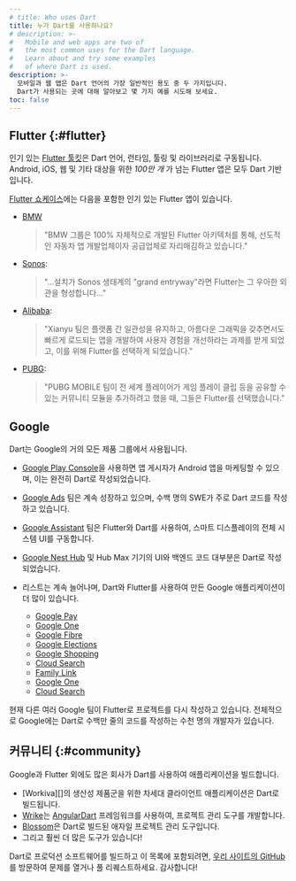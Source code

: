 ```yaml
---
# title: Who uses Dart
title: 누가 Dart를 사용하나요?
# description: >-
#   Mobile and web apps are two of
#   the most common uses for the Dart language.
#   Learn about and try some examples
#   of where Dart is used.
description: >-
  모바일과 웹 앱은 Dart 언어의 가장 일반적인 용도 중 두 가지입니다. 
  Dart가 사용되는 곳에 대해 알아보고 몇 가지 예를 시도해 보세요.
toc: false
---
```


## Flutter {:#flutter}

인기 있는 [Flutter 툴킷][Flutter toolkit]은 Dart 언어, 런타임, 툴링 및 라이브러리로 구동됩니다. 
Android, iOS, 웹 및 기타 대상을 위한 _100만 개_ 가 넘는 Flutter 앱은 모두 Dart 기반입니다.

[Flutter 쇼케이스][Flutter showcase]에는 다음을 포함한 인기 있는 Flutter 앱이 있습니다.

* [BMW][]
    > "BMW 그룹은 100% 자체적으로 개발된 Flutter 아키텍처를 통해, 선도적인 자동차 앱 개발업체이자 공급업체로 자리매김하고 있습니다."
* [Sonos][]: 
    > "...설치가 Sonos 생태계의 "grand entryway"라면 Flutter는 그 우아한 외관을 형성합니다..."
* [Alibaba][]: 
    > "Xianyu 팀은 플랫폼 간 일관성을 유지하고, 아름다운 그래픽을 갖추면서도 빠르게 로드되는 앱을 개발하여 사용자 경험을 개선하라는 과제를 받게 되었고, 이를 위해 Flutter를 선택하게 되었습니다."
* [PUBG][]: 
    > "PUBG MOBILE 팀이 전 세계 플레이어가 게임 플레이 클립 등을 공유할 수 있는 커뮤니티 모듈을 추가하려고 했을 때, 그들은 Flutter를 선택했습니다."

[Flutter toolkit]: {{site.flutter}}
[Flutter showcase]: {{site.flutter}}/showcase
[BMW]: https://www.press.bmwgroup.com/global/article/detail/T0328610EN/the-my-bmw-app:-new-features-and-tech-insights-for-march-2021?language=en
[Sonos]: https://tech-blog.sonos.com/posts/renovating-setup-with-flutter/
[Alibaba]: {{site.flutter}}/showcase/alibaba-group
[PUBG]: {{site.flutter}}/showcase/pubg-mobile

## Google 

Dart는 Google의 거의 모든 제품 그룹에서 사용됩니다.

* [Google Play Console][]을 사용하면 앱 게시자가 Android 앱을 마케팅할 수 있으며, 
  이는 완전히 Dart로 작성되었습니다.
* [Google Ads][] 팀은 계속 성장하고 있으며, 
  수백 명의 SWE가 주로 Dart 코드를 작성하고 있습니다.
* [Google Assistant][] 팀은 Flutter와 Dart를 사용하여, 
  스마트 디스플레이의 전체 시스템 UI를 구동합니다.
* [Google Nest Hub][] 및 Hub Max 기기의 UI와 백엔드 코드 대부분은 Dart로 작성되었습니다.
* 리스트는 계속 늘어나며, Dart와 Flutter를 사용하여 만든 Google 애플리케이션이 더 많이 있습니다.

  * [Google Pay][]
  * [Google One][]
  * [Google Fibre][]
  * [Google Elections][]
  * [Google Shopping][]
  * [Cloud Search][]
  * [Family Link][]
  * [Google One][]
  * [Cloud Search][] 

현재 다른 여러 Google 팀이 Flutter로 프로젝트를 다시 작성하고 있습니다. 
전체적으로 Google에는 Dart로 수백만 줄의 코드를 작성하는 수천 명의 개발자가 있습니다.

[Google Play Console]: https://android-developers.googleblog.com/2020/06/introducing-new-google-play-console-beta.html
[Google Ads]: https://ads.google.com/getstarted
[Google Assistant]: https://developers.googleblog.com/2019/05/Flutter-io19.html
[Google Nest Hub]: https://store.google.com/us/product/nest_hub_2nd_gen?hl=en-US
[Google Pay]: https://pay.google.com/intl/en_in/about
[Google Fibre]: https://fiber.google.com
[Google Elections]: https://elections.google
[Google Shopping]: https://shopping.google.com
[Family Link]: https://families.google/familylink
[Google One]: https://one.google.com/about
[Cloud Search]: https://workspace.google.com/intl/en_in/products/cloud-search

## 커뮤니티 {:#community}

Google과 Flutter 외에도 많은 회사가 Dart를 사용하여 애플리케이션을 빌드합니다.

* [Workiva][]의 생산성 제품군을 위한 차세대 클라이언트 애플리케이션은 Dart로 빌드됩니다.
* [Wrike][]는 [AngularDart][] 프레임워크를 사용하여, 프로젝트 관리 도구를 개발합니다.
* [Blossom][]은 Dart로 빌드된 애자일 프로젝트 관리 도구입니다.
* 그리고 훨씬 더 많은 도구가 있습니다!

Dart로 프로덕션 소프트웨어를 빌드하고 이 목록에 포함되려면, 
[우리 사이트의 GitHub][our site's GitHub]를 방문하여 문제를 열거나 풀 리퀘스트하세요. 감사합니다!

[Workiva's]: https://www.workiva.com/en-in
[Wrike]: https://www.wrike.com
[AngularDart]: https://angulardart.xyz/guide/setup
[Blossom]: https://blossom.co
[our site's GitHub]: {{site.repo.this}}

